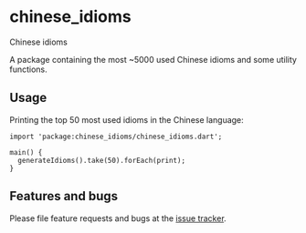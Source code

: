 # chinese_idioms

Chinese idioms

A package containing the most ~5000 used Chinese idioms and some utility functions.

## Usage

Printing the top 50 most used idioms in the Chinese language:

    import 'package:chinese_idioms/chinese_idioms.dart';

    main() {
      generateIdioms().take(50).forEach(print);
    }

## Features and bugs

Please file feature requests and bugs at the [issue tracker][tracker].

[tracker]: https://github.com/wangdengwu/chinese_idioms/issues
